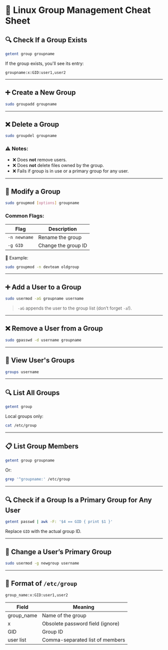 
# 👥 Linux Group Management Cheat Sheet

## 🔍 Check If a Group Exists
```bash
getent group groupname
```
If the group exists, you'll see its entry:
```
groupname:x:GID:user1,user2
```

---

## ➕ Create a New Group
```bash
sudo groupadd groupname
```

---

## ❌ Delete a Group
```bash
sudo groupdel groupname
```

### ⚠️ Notes:
- ❌ Does **not** remove users.
- ❌ Does **not** delete files owned by the group.
- ❌ Fails if group is in use or a primary group for any user.

---

## 🔧 Modify a Group
```bash
sudo groupmod [options] groupname
```

### Common Flags:
| Flag | Description |
|------|-------------|
| `-n newname` | Rename the group |
| `-g GID`     | Change the group ID |

🧠 Example:
```bash
sudo groupmod -n devteam oldgroup
```

---

## ➕ Add a User to a Group
```bash
sudo usermod -aG groupname username
```

> `-aG` appends the user to the group list (don’t forget `-a`!).

---

## ❌ Remove a User from a Group
```bash
sudo gpasswd -d username groupname
```

---

## 👤 View User's Groups
```bash
groups username
```

---

## 🔍 List All Groups
```bash
getent group
```

Local groups only:
```bash
cat /etc/group
```

---

## 📋 List Group Members
```bash
getent group groupname
```

Or:
```bash
grep '^groupname:' /etc/group
```

---

## 🔍 Check if a Group Is a Primary Group for Any User
```bash
getent passwd | awk -F: '$4 == GID { print $1 }'
```

Replace `GID` with the actual group ID.

---

## 🔄 Change a User’s Primary Group
```bash
sudo usermod -g newgroup username
```

---

## 🧠 Format of `/etc/group`

```
group_name:x:GID:user1,user2
```

| Field       | Meaning                            |
|-------------|------------------------------------|
| group_name  | Name of the group                  |
| x           | Obsolete password field (ignore)   |
| GID         | Group ID                           |
| user list   | Comma-separated list of members    |

